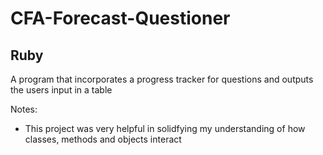 # CFA-Forecast-Questioner

## Ruby

A program that incorporates a progress tracker for questions and outputs the users input in a table

Notes: 
* This project was very helpful in solidfying my understanding of how classes, methods and objects interact
